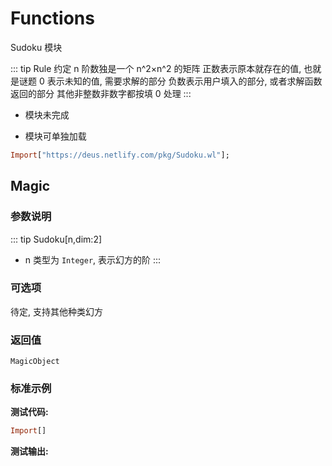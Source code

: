 # Functions

Sudoku 模块


::: tip Rule
约定 n 阶数独是一个 n^2×n^2 的矩阵
正数表示原本就存在的值, 也就是谜题
0 表示未知的值, 需要求解的部分
负数表示用户填入的部分, 或者求解函数返回的部分
其他非整数非数字都按填 0 处理
:::


- 模块未完成

- 模块可单独加载

```haskell
Import["https://deus.netlify.com/pkg/Sudoku.wl"];
```

## Magic

### 参数说明

::: tip Sudoku[n,dim:2]
- n 类型为 `Integer`, 表示幻方的阶
:::

### 可选项

待定, 支持其他种类幻方

### 返回值

`MagicObject`

### 标准示例

**测试代码:**
```haskell
Import[]
```

**测试输出:**


